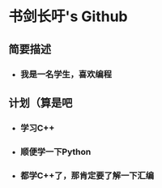 # **书剑长吁's Github**

## **简要描述**

- ### **我是一名学生，喜欢编程**

## **计划（算是吧**
-  ### **学习C++**
-  ### **顺便学一下Python**
-  ### **都学C++了，那肯定要了解一下汇编**

